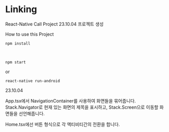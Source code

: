 # Linking
React-Native Call Project
23.10.04 프로젝트 생성

How to use this Project
```
npm install
```

<br>

```
npm start
```
or


```
react-native run-android
```

23.10.04

App.tsx에서 NavigationContainer를 사용하여 화면들을 묶어줍니다.
Stack.Navigator로 현재 있는 화면의 제목을 표시하고, Stack.Screen으로 이동할 화면들을 선언해줍니다.

Home.tsx에선 버튼 형식으로 각 액티비티간의 전환을 합니다.
